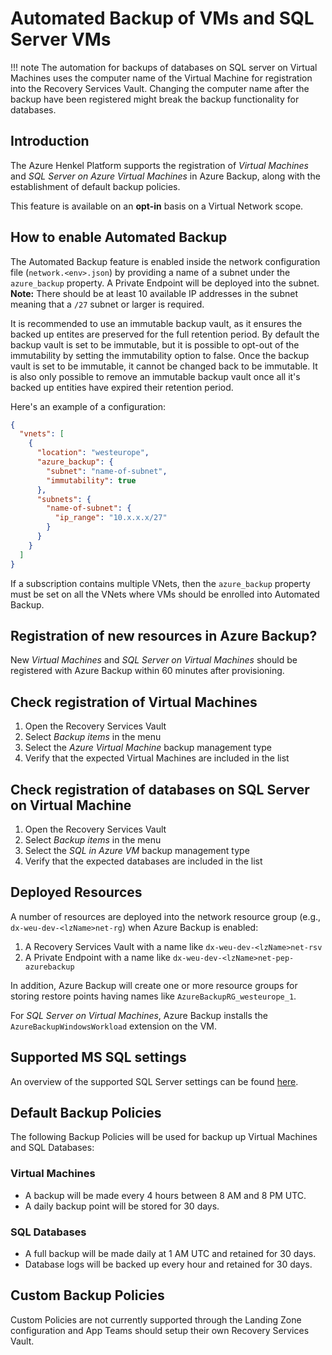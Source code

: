 # Automated Backup of VMs and SQL Server VMs

!!! note
The automation for backups of databases on SQL server on Virtual Machines uses the computer name of the Virtual Machine for registration into the Recovery Services Vault. Changing the computer name after the backup have been registered might break the backup functionality for databases.

## Introduction

The Azure Henkel Platform supports the registration of _Virtual Machines_ and _SQL Server on Azure Virtual Machines_ in Azure Backup, along with the establishment of default backup policies.

This feature is available on an **opt-in** basis on a Virtual Network scope.

## How to enable Automated Backup

The Automated Backup feature is enabled inside the network configuration file (`network.<env>.json`) by providing a name of a subnet under the `azure_backup` property. A Private Endpoint will be deployed into the subnet. **Note:** There should be at least 10 available IP addresses in the subnet meaning that a `/27` subnet or larger is required.

It is recommended to use an immutable backup vault, as it ensures the backed up entites are preserved for the full retention period. By default the backup vault is set to be immutable, but it is possible to opt-out of the immutability by setting the immutability option to false. Once the backup vault is set to be immutable, it cannot be changed back to be immutable. It is also only possible to remove an immutable backup vault once all it's backed up entities have expired their retention period.

Here's an example of a configuration:

```json
{
  "vnets": [
    {
      "location": "westeurope",
      "azure_backup": {
        "subnet": "name-of-subnet",
        "immutability": true
      },
      "subnets": {
        "name-of-subnet": {
          "ip_range": "10.x.x.x/27"
        }
      }
    }
  ]
}
```

If a subscription contains multiple VNets, then the `azure_backup` property must be set on all the VNets where VMs should be enrolled into Automated Backup.

## Registration of new resources in Azure Backup?

New _Virtual Machines_ and _SQL Server on Virtual Machines_ should be registered with Azure Backup within 60 minutes after provisioning.

## Check registration of Virtual Machines

1. Open the Recovery Services Vault
2. Select _Backup items_ in the menu
3. Select the _Azure Virtual Machine_ backup management type
4. Verify that the expected Virtual Machines are included in the list

## Check registration of databases on SQL Server on Virtual Machine

1. Open the Recovery Services Vault
2. Select _Backup items_ in the menu
3. Select the _SQL in Azure VM_ backup management type
4. Verify that the expected databases are included in the list

## Deployed Resources

A number of resources are deployed into the network resource group (e.g., `dx-weu-dev-<lzName>net-rg`) when Azure Backup is enabled:

1. A Recovery Services Vault with a name like `dx-weu-dev-<lzName>net-rsv`
2. A Private Endpoint with a name like `dx-weu-dev-<lzName>net-pep-azurebackup`

In addition, Azure Backup will create one or more resource groups for storing restore points having names like `AzureBackupRG_westeurope_1`.

For _SQL Server on Virtual Machines_, Azure Backup installs the `AzureBackupWindowsWorkload` extension on the VM.

## Supported MS SQL settings

An overview of the supported SQL Server settings can be found [here](https://learn.microsoft.com/en-us/azure/backup/sql-support-matrix).

## Default Backup Policies

The following Backup Policies will be used for backup up Virtual Machines and SQL Databases:

### Virtual Machines

- A backup will be made every 4 hours between 8 AM and 8 PM UTC.
- A daily backup point will be stored for 30 days.

### SQL Databases

- A full backup will be made daily at 1 AM UTC and retained for 30 days.
- Database logs will be backed up every hour and retained for 30 days.

## Custom Backup Policies

Custom Policies are not currently supported through the Landing Zone configuration and App Teams should setup their own Recovery Services Vault.
